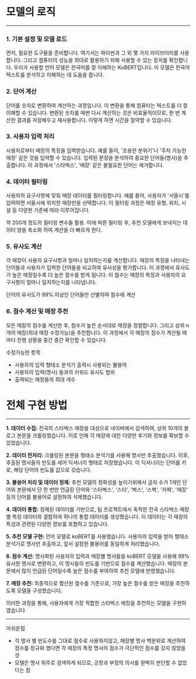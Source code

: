 # 모델의 로직

---

### 1. 기본 설정 및 모델 로드

먼저, 필요한 도구들을 준비합니다. 여기서는 파이썬과 그 외 몇 가지 라이브러리를 사용합니다. 그리고 컴퓨터의 성능을 최대로 활용하기 위해 사용할 수 있는 장치를 확인합니다. 우리가 사용할 언어 모델은 한국어를 잘 이해하는 KoBERT입니다. 이 모델은 한국어 텍스트를 분석하고 이해하는 데 도움을 줍니다.

### 2. 단어 계산

단어를 숫자로 변환하여 계산하는 과정입니다. 이 변환을 통해 컴퓨터는 텍스트를 더 잘 이해할 수 있습니다. 변환된 숫자를 매번 다시 계산하는 것은 비효율적이므로, 한 번 계산한 결과를 저장해두고 재사용합니다. 이렇게 하면 시간을 절약할 수 있습니다.

### 3. 사용자 입력 처리

사용자로부터 매장의 특징을 입력받습니다. 예를 들어, '조용한 분위기'나 '주차 가능한 매장' 같은 것을 입력할 수 있습니다. 입력된 문장을 분석하여 중요한 단어들(명사)을 추출합니다. 이 과정에서 '스타벅스', '매장' 같은 불필요한 단어는 제거합니다.

### 4. 데이터 필터링

사용자의 요구사항에 맞춰 매장 데이터를 필터링합니다. 예를 들어, 사용자가 '서울시'를 입력하면 서울시에 위치한 매장만을 선택합니다. 이 필터링 과정은 매장 유형, 위치, 시설 등 다양한 기준에 따라 이루어집니다.

약 200개 정도의 필터링 변수들 활용. 이에 따른 필터링 후, 추천 모델에게 보내지는 데이터 양을 축소화 하여 계산을 더 빠르게 한다.

### 5. 유사도 계산

각 매장이 사용자 요구사항과 얼마나 일치하는지를 계산합니다. 매장의 특징을 나타내는 단어들과 사용자가 입력한 단어들을 비교하여 유사성을 평가합니다. 이 과정에서 유사도가 높은 매장일수록 더 높은 점수를 받게 됩니다. 이 점수는 매장의 특징과 사용자의 요구사항이 얼마나 일치하는지를 나타냅니다.

단어의 유사도가 99% 이상인 단어들만 선별하여 점수에 계산

### 6. 점수 계산 및 매장 추천

모든 매장의 점수를 계산한 후, 점수가 높은 순서대로 매장을 정렬합니다. 그리고 상위 n개의 매장(최대 매장 수정가능)을 추천합니다. 이 과정에서 각 매장의 점수가 계산될 때마다 진행 상황을 중간 중간 확인할 수 있습니다.

수정가능한 항목

- 사용자의 입력 형태소 분석기 출력시 사용되는 불용어
- 사용자의 입력(명사) 들과의 키워드 유사도 범위
- 출력되는 매장들의 최대 개수

# 전체 구현 방법

---

**1. 데이터 수집:**
전국의 스타벅스 매장을 대상으로 네이버에서 검색하여, 상위 10개의 블로그 본문을 크롤링했습니다. 이로 인해 각 매장에 대한 다양한 후기와 정보를 확보할 수 있었습니다.

**2. 데이터 전처리:**
크롤링된 본문을 형태소 분석기를 사용해 명사만 추출했습니다. 이후, 추출된 명사들의 빈도를 세어 딕셔너리 형태로 저장했습니다. 이 딕셔너리는 단어를 키로, 해당 단어의 빈도를 값으로 갖습니다.

**3. 불용어 처리 및 데이터 정제:**
추천 모델의 정확성을 높이기위해서 글자 수가 1개인 단어와 본문에서 단 한 번만 언급된 단어와 '스타벅스', '스타', '벅스', '스벅', '카페', '매장' 등의 단어를 불용어로 설정하여 삭제했습니다. 

**4. 데이터 통합:**
정제된 데이터를 기반으로, 팀 프로젝트에서 축적한 전국 스타벅스 매장별 특징 데이터와 결합하여 하나의 통합 데이터를 생성했습니다. 이 데이터는 각 매장의 특성과 관련된 다양한 정보를 포함하고 있습니다.

**5. 추천 모델 구현:**
언어 모델로 koBERT를 사용했습니다. 사용자의 입력을 받아 형태소 분석기로 명사만 추출하고, 앞서 설정한 불용어를 동일하게 처리했습니다.

**6. 점수 계산:**
명사화된 사용자의 입력과 매장별 명사들을 koBERT 모델을 사용해 99% 유사한 명사로 변환하고, 이 명사들의 빈도를 기반으로 점수를 계산했습니다. 매장의 본문에서 많이 언급된 단어일수록 높은 점수를 부여하여 추천 모델에 반영했습니다.

**7. 매장 추천:**
최종적으로 합산된 점수를 기준으로, 가장 높은 점수를 받은 매장을 추천하도록 모델을 구성했습니다.

이러한 과정을 통해, 사용자에게 가장 적합한 스타벅스 매장을 추천하는 모델을 구현하였습니다

---

아쉬운점

- 각 명사 별 빈도수를 그대로 점수로 사용하지않고, 매장별 명사 백분위로 계산하여 점수를 정규화 했다면 각 매장의 특정 명사의 점수가 극단적인 점수를 갖지 않았을 것
- 모델은 명사 위주로 검색하게 되므로, 긍정과 부정의 의사를 완벽히 판단할 수 없었다는 점
